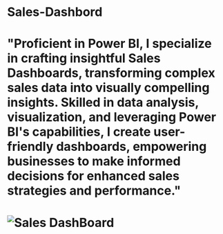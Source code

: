 # Sales-Dashbord
# "Proficient in Power BI, I specialize in crafting insightful Sales Dashboards, transforming complex sales data into visually compelling insights. Skilled in data analysis, visualization, and leveraging Power BI's capabilities, I create user-friendly dashboards, empowering businesses to make informed decisions for enhanced sales strategies and performance."

# ![Sales DashBoard](https://github.com/Kartik-Doye/Sales-Dashbord/assets/140334885/cf6e6efa-5649-48d9-9ae2-579960bc7da4)
